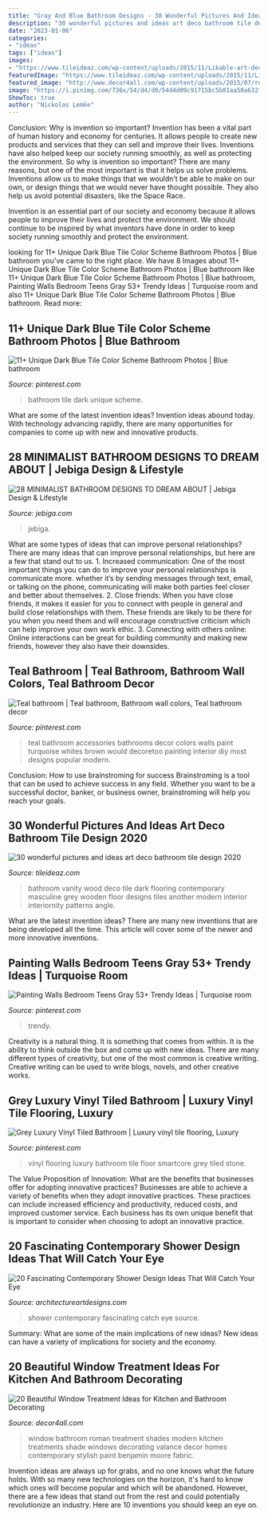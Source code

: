 ```yaml
---
title: "Gray And Blue Bathroom Designs - 30 Wonderful Pictures And Ideas Art Deco Bathroom Tile Design 2020"
description: "30 wonderful pictures and ideas art deco bathroom tile design 2020"
date: "2023-01-06"
categories:
- "ideas"
tags: ["ideas"]
images:
- "https://www.tileideaz.com/wp-content/uploads/2015/11/Likable-art-deco-bathroom-ideas-with-grey-vanity-top-and-dark-colored-wooden-vanity-and-classic-wood-flooring-ideas.jpg"
featuredImage: "https://www.tileideaz.com/wp-content/uploads/2015/11/Likable-art-deco-bathroom-ideas-with-grey-vanity-top-and-dark-colored-wooden-vanity-and-classic-wood-flooring-ideas.jpg"
featured_image: "http://www.decor4all.com/wp-content/uploads/2015/07/roman-shades-window-treatment-ideas-for-bathroom-decorating-1.jpg"
image: "https://i.pinimg.com/736x/54/d4/d0/54d4d09c91715bc5b81aa50a632f2535.jpg"
ShowToc: true
author: "Nickolas Lemke"
---
```



Conclusion: Why is invention so important?
Invention has been a vital part of human history and economy for centuries. It allows people to create new products and services that they can sell and improve their lives. Inventions have also helped keep our society running smoothly, as well as protecting the environment.
So why is invention so important? There are many reasons, but one of the most important is that it helps us solve problems. Inventions allow us to make things that we wouldn’t be able to make on our own, or design things that we would never have thought possible. They also help us avoid potential disasters, like the Space Race.

 Invention is an essential part of our society and economy because it allows people to improve their lives and protect the environment. We should continue to be inspired by what inventors have done in order to keep society running smoothly and protect the environment.

	

		
looking for 11+ Unique Dark Blue Tile Color Scheme Bathroom Photos | Blue bathroom you've came to the right place. We have 8 Images about 11+ Unique Dark Blue Tile Color Scheme Bathroom Photos | Blue bathroom like 11+ Unique Dark Blue Tile Color Scheme Bathroom Photos | Blue bathroom, Painting Walls Bedroom Teens Gray 53+ Trendy Ideas | Turquoise room and also 11+ Unique Dark Blue Tile Color Scheme Bathroom Photos | Blue bathroom. Read more:
		
    
## 11+ Unique Dark Blue Tile Color Scheme Bathroom Photos | Blue Bathroom

<img loading=lazy src="https://i.pinimg.com/736x/95/02/31/9502315bf2f80e8a3cc5b36d0d50e792.jpg" onerror="this.onerror=null;this.src='https://tse1.mm.bing.net/th?id=OIP.C7d-LK-Jg0j6_Bb_PMmgHQHaK-&amp;pid=15.1';" alt="11+ Unique Dark Blue Tile Color Scheme Bathroom Photos | Blue bathroom">

_Source: pinterest.com_

>bathroom tile dark unique scheme. 

	

What are some of the latest invention ideas?
Invention ideas abound today. With technology advancing rapidly, there are many opportunities for companies to come up with new and innovative products.

    
## 28 MINIMALIST BATHROOM DESIGNS TO DREAM ABOUT | Jebiga Design &amp; Lifestyle

<img loading=lazy src="https://www.jebiga.com/wp-content/uploads/2013/04/black-white-tile-luxury-bathroom.jpg" onerror="this.onerror=null;this.src='https://tse4.mm.bing.net/th?id=OIP.bbbyJUBiZft4f_IiVC-ObAHaLI&amp;pid=15.1';" alt="28 MINIMALIST BATHROOM DESIGNS TO DREAM ABOUT | Jebiga Design &amp; Lifestyle">

_Source: jebiga.com_

>jebiga. 

	

What are some types of ideas that can improve personal relationships?
There are many ideas that can improve personal relationships, but here are a few that stand out to us. 1. Increased communication: One of the most important things you can do to improve your personal relationships is communicate more. whether it’s by sending messages through text, email, or talking on the phone, communicating will make both parties feel closer and better about themselves. 2. Close friends: When you have close friends, it makes it easier for you to connect with people in general and build close relationships with them. These friends are likely to be there for you when you need them and will encourage constructive criticism which can help improve your own work ethic. 3. Connecting with others online: Online interactions can be great for building community and making new friends, however they also have their downsides.

    
## Teal Bathroom | Teal Bathroom, Bathroom Wall Colors, Teal Bathroom Decor

<img loading=lazy src="https://i.pinimg.com/736x/3e/cd/d5/3ecdd54d28355b9406aa9df364c46dfb--teal-bathrooms-boy-bathroom.jpg" onerror="this.onerror=null;this.src='https://tse4.mm.bing.net/th?id=OIP.o3u7jrRzGsQ9rLjRdTyfvgHaJ3&amp;pid=15.1';" alt="Teal bathroom | Teal bathroom, Bathroom wall colors, Teal bathroom decor">

_Source: pinterest.com_

>teal bathroom accessories bathrooms decor colors walls paint turquoise whites brown would decoretoo painting interior diy most designs popular modern. 

	

Conclusion: How to use brainstroming for success
Brainstroming is a tool that can be used to achieve success in any field. Whether you want to be a successful doctor, banker, or business owner, brainstroming will help you reach your goals.

    
## 30 Wonderful Pictures And Ideas Art Deco Bathroom Tile Design 2020

<img loading=lazy src="https://www.tileideaz.com/wp-content/uploads/2015/11/Likable-art-deco-bathroom-ideas-with-grey-vanity-top-and-dark-colored-wooden-vanity-and-classic-wood-flooring-ideas.jpg" onerror="this.onerror=null;this.src='https://tse3.mm.bing.net/th?id=OIP.505fKis6H31Bxq4sdWwrLwHaLH&amp;pid=15.1';" alt="30 wonderful pictures and ideas art deco bathroom tile design 2020">

_Source: tileideaz.com_

>bathroom vanity wood deco tile dark flooring contemporary masculine grey wooden floor designs tiles another modern interior interiornity patterns angle. 

	

What are the latest invention ideas?
There are many new inventions that are being developed all the time. This article will cover some of the newer and more innovative inventions.

    
## Painting Walls Bedroom Teens Gray 53+ Trendy Ideas | Turquoise Room

<img loading=lazy src="https://i.pinimg.com/736x/14/d2/90/14d290e61c651900cc7152e55dc4ee63.jpg" onerror="this.onerror=null;this.src='https://tse4.mm.bing.net/th?id=OIP.lKe8W8YzqmGTGfa0ZzGgLwAAAA&amp;pid=15.1';" alt="Painting Walls Bedroom Teens Gray 53+ Trendy Ideas | Turquoise room">

_Source: pinterest.com_

>trendy. 

	

Creativity is a natural thing. It is something that comes from within. It is the ability to think outside the box and come up with new ideas. There are many different types of creativity, but one of the most common is creative writing. Creative writing can be used to write blogs, novels, and other creative works.

    
## Grey Luxury Vinyl Tiled Bathroom | Luxury Vinyl Tile Flooring, Luxury

<img loading=lazy src="https://i.pinimg.com/736x/54/d4/d0/54d4d09c91715bc5b81aa50a632f2535.jpg" onerror="this.onerror=null;this.src='https://tse1.mm.bing.net/th?id=OIP.Ob0BUOPXLV0UIxjS1UcUjQHaLG&amp;pid=15.1';" alt="Grey Luxury Vinyl Tiled Bathroom | Luxury vinyl tile flooring, Luxury">

_Source: pinterest.com_

>vinyl flooring luxury bathroom tile floor smartcore grey tiled stone. 

	

The Value Proposition of Innovation: What are the benefits that businesses offer for adopting innovative practices?
Businesses are able to achieve a variety of benefits when they adopt innovative practices. These practices can include increased efficiency and productivity, reduced costs, and improved customer service. Each business has its own unique benefit that is important to consider when choosing to adopt an innovative practice.

    
## 20 Fascinating Contemporary Shower Design Ideas That Will Catch Your Eye

<img loading=lazy src="https://www.architectureartdesigns.com/wp-content/uploads/2014/05/202.jpg" onerror="this.onerror=null;this.src='https://tse2.mm.bing.net/th?id=OIP.XjVRLvwooDn4mbvRrda6uAHaLE&amp;pid=15.1';" alt="20 Fascinating Contemporary Shower Design Ideas That Will Catch Your Eye">

_Source: architectureartdesigns.com_

>shower contemporary fascinating catch eye source. 

	

Summary: What are some of the main implications of new ideas?
New ideas can have a variety of implications for society and the economy.

    
## 20 Beautiful Window Treatment Ideas For Kitchen And Bathroom Decorating

<img loading=lazy src="http://www.decor4all.com/wp-content/uploads/2015/07/roman-shades-window-treatment-ideas-for-bathroom-decorating-1.jpg" onerror="this.onerror=null;this.src='https://tse1.mm.bing.net/th?id=OIP.TYeHy_myf2BfXm8_7MYiygAAAA&amp;pid=15.1';" alt="20 Beautiful Window Treatment Ideas for Kitchen and Bathroom Decorating">

_Source: decor4all.com_

>window bathroom roman treatment shades modern kitchen treatments shade windows decorating valance decor homes contemporary stylish paint benjamin moore fabric. 

	

Invention ideas are always up for grabs, and no one knows what the future holds. With so many new technologies on the horizon, it's hard to know which ones will become popular and which will be abandoned. However, there are a few ideas that stand out from the rest and could potentially revolutionize an industry. Here are 10 inventions you should keep an eye on.

